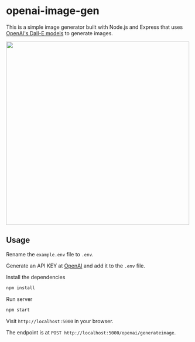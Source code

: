# openai-image-gen
This is a simple image generator built with Node.js and Express that uses [OpenAI's Dall-E models](https://beta.openai.com/docs/guides/images) to generate images.

<img src="public/img/screen.png" width="500">

## Usage

Rename the `example.env` file to `.env`.

Generate an API KEY at [OpenAI](https://beta.openai.com/) and add it to the `.env` file.

Install the dependencies

```bash
npm install
```

Run server

```bash
npm start
```

Visit `http://localhost:5000` in your browser.

The endpoint is at `POST http://localhost:5000/openai/generateimage`.
